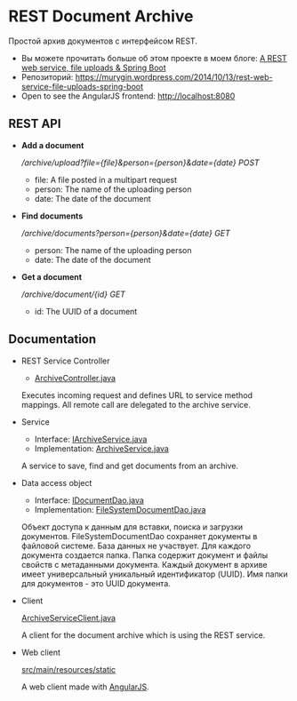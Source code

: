 REST Document Archive
=====================

Простой архив документов с интерфейсом REST.
* Вы можете прочитать больше об этом проекте в моем блоге: [A REST web service, file uploads & Spring Boot](https://murygin.wordpress.com/2014/10/13/rest-web-service-file-uploads-spring-boot)
* Репозиторий: https://murygin.wordpress.com/2014/10/13/rest-web-service-file-uploads-spring-boot
* Open to see the AngularJS frontend: [http://localhost:8080](http://localhost:8080)

REST API
--------

* **Add a document**
 
   */archive/upload?file={file}&person={person}&date={date} POST*

  * file: A file posted in a multipart request
  * person: The name of the uploading person
  * date: The date of the document
   
* **Find documents**

   */archive/documents?person={person}&date={date} GET*

  * person: The name of the uploading person
  * date: The date of the document
   
* **Get a document**  

   */archive/document/{id} GET*                                  

  * id: The UUID of a document

Documentation
-------------

* REST Service Controller
  * [ArchiveController.java](https://github.com/murygin/rest-document-archive/blob/master/src/main/java/org/murygin/archive/rest/ArchiveController.java)
   
   Executes incoming request and defines URL to service method mappings. All remote call are delegated to the archive service.
* Service
  * Interface: [IArchiveService.java](https://github.com/murygin/rest-document-archive/blob/master/src/main/java/org/murygin/archive/service/IArchiveService.java)
  * Implementation: [ArchiveService.java](https://github.com/murygin/rest-document-archive/blob/master/src/main/java/org/murygin/archive/service/ArchiveService.java)
   
   A service to save, find and get documents from an archive. 
* Data access object
  * Interface: [IDocumentDao.java](https://github.com/murygin/rest-document-archive/blob/master/src/main/java/org/murygin/archive/dao/IDocumentDao.java)
  * Implementation: [FileSystemDocumentDao.java](https://github.com/murygin/rest-document-archive/blob/master/src/main/java/org/murygin/archive/dao/FileSystemDocumentDao.java)  
   
   Объект доступа к данным для вставки, поиска и загрузки документов. FileSystemDocumentDao сохраняет документы в файловой системе. База данных не участвует. Для каждого документа создается папка. Папка содержит документ и файлы свойств с метаданными документа. Каждый документ в архиве имеет универсальный уникальный идентификатор (UUID). Имя папки для документов - это UUID документа.

* Client
   
   [ArchiveServiceClient.java](https://github.com/murygin/rest-document-archive/blob/master/src/main/java/org/murygin/archive/client/ArchiveServiceClient.java)
   
   A client for the document archive which is using the REST service.

* Web client
   
   [src/main/resources/static](https://github.com/murygin/rest-document-archive/tree/master/src/main/resources/static)

   A web client made with [AngularJS](https://angularjs.org/).
